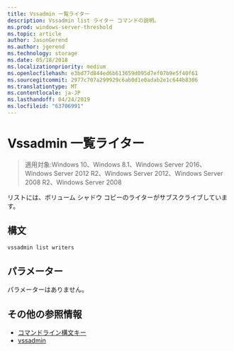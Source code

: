 ```yaml
---
title: Vssadmin 一覧ライター
description: Vssadmin list ライター コマンドの説明。
ms.prod: windows-server-threshold
ms.topic: article
author: JasonGerend
ms.author: jgerend
ms.technology: storage
ms.date: 05/18/2018
ms.localizationpriority: medium
ms.openlocfilehash: e3bd77d844ed6b613659d095d7ef07b9e5f40f61
ms.sourcegitcommit: 2977c707a299929c6ab0d1e0adab2e1c644b8306
ms.translationtype: MT
ms.contentlocale: ja-JP
ms.lasthandoff: 04/24/2019
ms.locfileid: "63706991"
---
```

# <a name="vssadmin-list-writers"></a>Vssadmin 一覧ライター

>適用対象:Windows 10、Windows 8.1、Windows Server 2016、Windows Server 2012 R2、Windows Server 2012、Windows Server 2008 R2、Windows Server 2008

リストには、ボリューム シャドウ コピーのライターがサブスクライブしています。

## <a name="syntax"></a>構文

```PowerShell
vssadmin list writers
```

## <a name="parameters"></a>パラメーター

パラメーターはありません。

## <a name="additional-references"></a>その他の参照情報

* [コマンドライン構文キー](https://docs.microsoft.com/previous-versions/windows/it-pro/windows-server-2012-r2-and-2012/cc771080(v%3dws.11))
* [vssadmin](vssadmin.md)
